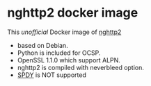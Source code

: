 nghttp2 docker image
====================

This *unofficial* Docker image of [nghttp2](https://github.com/nghttp2/nghttp2) 

* based on Debian.
* Python is included for OCSP.
* OpenSSL 1.1.0 which support ALPN.
* nghttp2 is compiled with neverbleed option.
* [SPDY](https://github.com/tatsuhiro-t/spdylay/) is NOT supported



